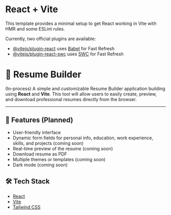 # React + Vite

This template provides a minimal setup to get React working in Vite with HMR and some ESLint rules.

Currently, two official plugins are available:

- [@vitejs/plugin-react](https://github.com/vitejs/vite-plugin-react/blob/main/packages/plugin-react/README.md) uses [Babel](https://babeljs.io/) for Fast Refresh
- [@vitejs/plugin-react-swc](https://github.com/vitejs/vite-plugin-react-swc) uses [SWC](https://swc.rs/) for Fast Refresh

# 📄 Resume Builder

(In-process)
A simple and customizable Resume Builder application building using **React** and **Vite**. This tool will allow users to easily create, preview, and download professional resumes directly from the browser.

---

## 🚀 Features (Planned)

- User-friendly interface
- Dynamic form fields for personal info, education, work experience, skills, and projects (coming soon)
- Real-time preview of the resume (coming soon)
- Download resume as PDF
- Multiple themes or templates (coming soon)
- Dark mode (coming soon)

## 🛠️ Tech Stack

- [React](https://reactjs.org/)
- [Vite](https://vitejs.dev/)
- [Tailwind CSS](https://tailwindcss.com/) 
